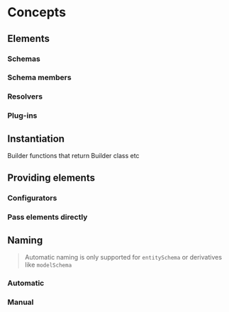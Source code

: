 # Concepts

## Elements

### Schemas

### Schema members

### Resolvers

### Plug-ins

## Instantiation
Builder functions that return Builder class etc

## Providing elements

### Configurators

### Pass elements directly

## Naming
> Automatic naming is only supported for `entitySchema` or derivatives like `modelSchema`

### Automatic

### Manual